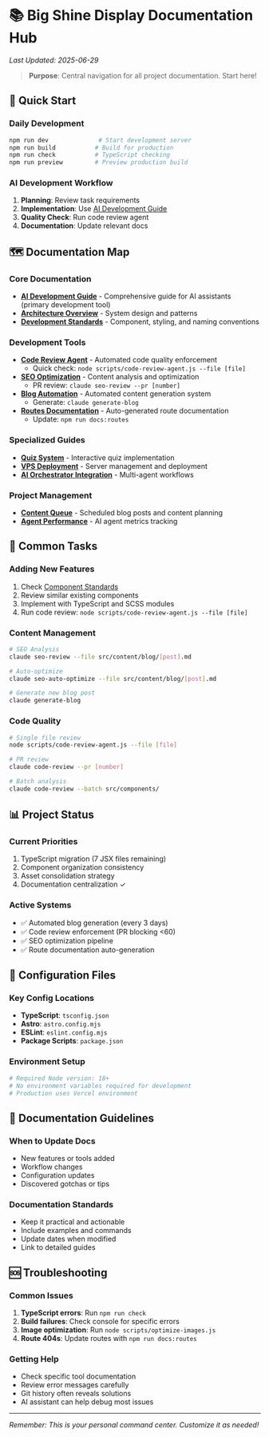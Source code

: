 # 📚 Big Shine Display Documentation Hub

*Last Updated: 2025-06-29*

> **Purpose**: Central navigation for all project documentation. Start here!

## 🚀 Quick Start

### Daily Development
```bash
npm run dev              # Start development server
npm run build           # Build for production
npm run check           # TypeScript checking
npm run preview         # Preview production build
```

### AI Development Workflow
1. **Planning**: Review task requirements
2. **Implementation**: Use [AI Development Guide](./CLAUDE.md)
3. **Quality Check**: Run code review agent
4. **Documentation**: Update relevant docs

## 🗺️ Documentation Map

### Core Documentation
- **[AI Development Guide](./CLAUDE.md)** - Comprehensive guide for AI assistants (primary development tool)
- **[Architecture Overview](./CLAUDE.md#architecture-overview)** - System design and patterns
- **[Development Standards](/src/development-standards/)** - Component, styling, and naming conventions

### Development Tools
- **[Code Review Agent](./CODE_REVIEW_AGENT.md)** - Automated code quality enforcement
  - Quick check: `node scripts/code-review-agent.js --file [file]`
- **[SEO Optimization](./SEO_QUICK_REFERENCE.md)** - Content analysis and optimization
  - PR review: `claude seo-review --pr [number]`
- **[Blog Automation](./BLOG_AUTOMATION_README.md)** - Automated content generation system
  - Generate: `claude generate-blog`
- **[Routes Documentation](./ROUTES.md)** - Auto-generated route documentation
  - Update: `npm run docs:routes`

### Specialized Guides
- **[Quiz System](/src/components/quiz/CLAUDE.md)** - Interactive quiz implementation
- **[VPS Deployment](/vps-scripts/README.md)** - Server management and deployment
- **[AI Orchestrator Integration](./AI_ORCHESTRATOR_INTEGRATION.md)** - Multi-agent workflows

### Project Management
- **[Content Queue](./content-queue.json)** - Scheduled blog posts and content planning
- **[Agent Performance](./agent-performance.json)** - AI agent metrics tracking

## 🎯 Common Tasks

### Adding New Features
1. Check [Component Standards](/src/development-standards/standards/component-standards.md)
2. Review similar existing components
3. Implement with TypeScript and SCSS modules
4. Run code review: `node scripts/code-review-agent.js --file [file]`

### Content Management
```bash
# SEO Analysis
claude seo-review --file src/content/blog/[post].md

# Auto-optimize
claude seo-auto-optimize --file src/content/blog/[post].md

# Generate new blog post
claude generate-blog
```

### Code Quality
```bash
# Single file review
node scripts/code-review-agent.js --file [file]

# PR review
claude code-review --pr [number]

# Batch analysis
claude code-review --batch src/components/
```

## 📊 Project Status

### Current Priorities
1. TypeScript migration (7 JSX files remaining)
2. Component organization consistency
3. Asset consolidation strategy
4. Documentation centralization ✓

### Active Systems
- ✅ Automated blog generation (every 3 days)
- ✅ Code review enforcement (PR blocking <60)
- ✅ SEO optimization pipeline
- ✅ Route documentation auto-generation

## 🔧 Configuration Files

### Key Config Locations
- **TypeScript**: `tsconfig.json`
- **Astro**: `astro.config.mjs`
- **ESLint**: `eslint.config.mjs`
- **Package Scripts**: `package.json`

### Environment Setup
```bash
# Required Node version: 18+
# No environment variables required for development
# Production uses Vercel environment
```

## 📝 Documentation Guidelines

### When to Update Docs
- New features or tools added
- Workflow changes
- Configuration updates
- Discovered gotchas or tips

### Documentation Standards
- Keep it practical and actionable
- Include examples and commands
- Update dates when modified
- Link to detailed guides

## 🆘 Troubleshooting

### Common Issues
1. **TypeScript errors**: Run `npm run check`
2. **Build failures**: Check console for specific errors
3. **Image optimization**: Run `node scripts/optimize-images.js`
4. **Route 404s**: Update routes with `npm run docs:routes`

### Getting Help
- Check specific tool documentation
- Review error messages carefully
- Git history often reveals solutions
- AI assistant can help debug most issues

---

*Remember: This is your personal command center. Customize it as needed!*